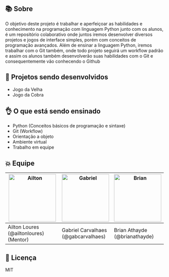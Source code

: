 ## :books: Sobre

O objetivo deste projeto é trabalhar e aperfeiçoar as habilidades e conhecimento na programação com linguagem Python junto com os alunos, 
é um repositório colaborativo onde juntos iremos desenvolver diversos projetos e jogos de interface simples, porém com conceitos de programação avançados.
Além de ensinar a linguagem Python, iremos trabalhar com o Git também, 
onde todo projeto seguirá um workflow padrão e assim os alunos também desenvolverão suas habilidades com o Git e consequentemente vão conhecendo o Github

## :construction: Projetos sendo desenvolvidos

* Jogo da Velha
* Jogo da Cobra

## :ok_hand: O que está sendo ensinado

* Python (Conceitos básicos de programação e sintaxe)
* Git (Workflow)
* Orientação a objeto
* Ambiente virtual
* Trabalho em equipe

## :boom: Equipe 
| <img src="https://unavatar.now.sh/github/ailtonloures" alt="Ailton" width="150px" /> | <img src="https://unavatar.now.sh/github/gabcarvalhaes" alt="Gabriel" width="150px"/> | <img src="https://unavatar.now.sh/github/brianathayde" alt="Brian" width="150px"/> |
| ------------------------------------------------------------ | ------------------------------------------------------------ | ------------------------------------------------------------ |
| Ailton Loures <br/>(@ailtonloures) (Mentor)                  | Gabriel Carvalhaes <br/> (@gabcarvalhaes)                    | Brian Athayde <br/> (@brianathayde)                    |

## :pencil: Licença

MIT
